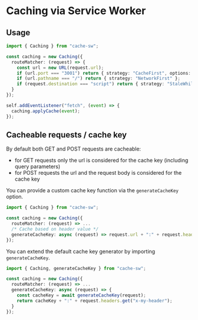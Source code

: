 # Caching via Service Worker

## Usage

```typescript
import { Caching } from "cache-sw";

const caching = new Caching({
  routeMatcher: (request) => {
    const url = new URL(request.url);
    if (url.port === "3001") return { strategy: "CacheFirst", options: { maxAge: 30 } };
    if (url.pathname === "/") return { strategy: "NetworkFirst" };
    if (request.destination === "script") return { strategy: "StaleWhileRevalidate" };
  }
});

self.addEventListener("fetch", (event) => {
  caching.applyCache(event);
});
```

## Cacheable requests / cache key

By default both GET and POST requests are cacheable:
* for GET requests only the url is considered for the cache key (including query parameters)
* for POST requests the url and the request body is considered for the cache key

You can provide a custom cache key function via the ```generateCacheKey``` option.

```typescript
import { Caching } from "cache-sw";

const caching = new Caching({
  routeMatcher: (request) => ...
  /* Cache based on header value */
  generateCacheKey: async (request) => request.url + ":" + request.headers.get("x-my-header")
});
```

You can extend the default cache key generator by importing ```generateCacheKey```.
```typescript
import { Caching, generateCacheKey } from "cache-sw";

const caching = new Caching({
  routeMatcher: (request) => ...
  generateCacheKey: async (request) => {
    const cacheKey = await generateCacheKey(request);
    return cacheKey + ":" + request.headers.get("x-my-header");
  }
});
```
